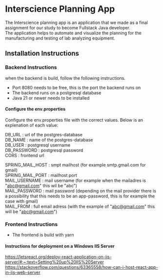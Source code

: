 # Interscience Planning App
The Interscience planning app is an application that we made as a final assignment for our study to become Fullstack Java developer.  <br/>
The application helps to automate and visualize the planning for the manufacturing and testing of lab analyzing equipment.

## Installation Instructions

### Backend Instructions

when the backend is build, follow the following instructions. <br/>

- Port 8080 needs to be free, this is the port the backend runs on <br/>
- The backend runs on a postgresql database <br/>
- Java 21 or newer needs to be installed <br/>

#### Configure the env.properties
Configure the env.properties file with the correct values. Below is an explenation of each value: <br/>

DB_URL : url of the postgres-database <br/>
DB_NAME : name of the postgres-database <br/>
DB_USER : postgresql username <br/>
DB_PASSWORD : postgresql password <br/>
CORS : frontend url <br/>

SPRING_MAIL_HOST : smpt mailhost (for example smtp.gmail.com for gmail) <br/>
SPRING_MAIL_PORT : mailhost port  <br/>
MAIL_USERNAME : mail username (for example when the mailadres is "abc@gmail.com" this wil be "abc") <br/>
MAIL_PASSWORD : mail password (depending on the mail provider there is a possibility that this needs to be an app-password, this is for example the case with gmail) <br/>
MAIL_FROM : full email adress (with the example of "abc@gmail.com" this will be "abc@gmail.com") <br/>


### Frontend Instructions

- The frontend is build with yarn

#### Instructions for  deployment on a Windows IIS Server
https://letsreact.org/deploy-react-application-on-iis-server/#:~:text=Setting%20up%20IIS%20Server <br/>
https://stackoverflow.com/questions/63365558/how-can-i-host-react-app-in-iis-web-server

